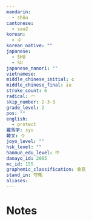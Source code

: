 ```yaml
---
mandarin:
  - shǒu
cantonese:
  - sau2
korean:
  - 수
korean_native: ""
japanese:
  - SHU
  - SU
japanese_nanori: ""
vietnamese:
middle_chinese_initial: ɕ
middle_chinese_final: ɨu
stroke_count: 6
radical: 宀
skip_number: 2-3-3
grade_level: 2
pos: ""
english:
  - protect
羅馬字: syu
韓文: 슈
joyo_level: ""
hsk_level: ""
hanmun_edu_level: 中
danayo_id: 2065
mc_id: 155
graphemic_classification: 會意
stand_in: 守衛
aliases:
---
```


# Notes
